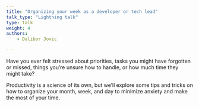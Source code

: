 ```yaml
---
title: "Organizing your week as a developer or tech lead"
talk_type: "Lightning talk"
type: talk
weight: 4
authors:
    - Dalibor Jovic

---
```

Have you ever felt stressed about priorities, tasks you might have forgotten or missed, things you’re unsure how to handle, or how much time they might take?

Productivity is a science of its own, but we’ll explore some tips and tricks on how to organize your month, week, and day to minimize anxiety and make the most of your time.
